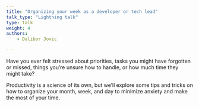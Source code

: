 ```yaml
---
title: "Organizing your week as a developer or tech lead"
talk_type: "Lightning talk"
type: talk
weight: 4
authors:
    - Dalibor Jovic

---
```

Have you ever felt stressed about priorities, tasks you might have forgotten or missed, things you’re unsure how to handle, or how much time they might take?

Productivity is a science of its own, but we’ll explore some tips and tricks on how to organize your month, week, and day to minimize anxiety and make the most of your time.
